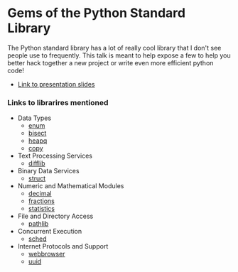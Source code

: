 # Gems of the Python Standard Library

The Python standard library has a lot of really cool library that I don't see people use to frequently. This talk is meant to help expose a few to help you better hack together a new project or write even more efficient python code!

- [Link to presentation slides](https://docs.google.com/presentation/d/1zFJ7ojY_kec_hzoml-SnrIfYGXDJRtI3YEqc5VQHvLA/edit?usp=sharing)

### Links to librarires mentioned
- Data Types
    - [enum](https://docs.python.org/3/library/enum.html)
    - [bisect](https://docs.python.org/3/library/bisect.html)
    - [heapq](https://docs.python.org/3/library/heapq.html)
    - [copy](https://docs.python.org/3/library/copy.html)
- Text Processing Services
    - [difflib](https://docs.python.org/3/library/difflib.html)
- Binary Data Services
    - [struct](https://docs.python.org/3/library/struct.html)
- Numeric and Mathematical Modules
    - [decimal](https://docs.python.org/3/library/decimal.html)
    - [fractions](https://docs.python.org/3/library/fractions.html)
    - [statistics](https://docs.python.org/3/library/statistics.html)
- File and Directory Access
    - [pathlib](https://docs.python.org/3/library/pathlib.html)
- Concurrent Execution
    - [sched](https://docs.python.org/3/library/sched.html)
- Internet Protocols and Support
    - [webbrowser](https://docs.python.org/3/library/webbrowser.html)
    - [uuid](https://docs.python.org/3/library/uuid.html)